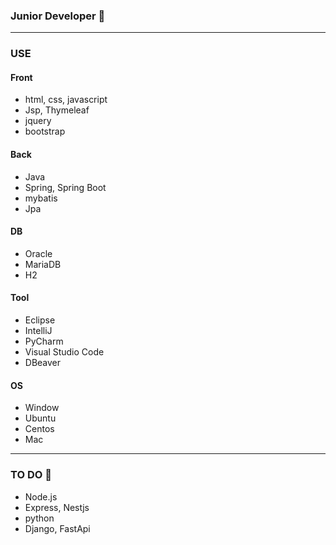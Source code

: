###  Junior Developer 🌱
---
### USE
#### Front
- html, css, javascript
- Jsp, Thymeleaf
- jquery
- bootstrap

#### Back
- Java
- Spring, Spring Boot
- mybatis
- Jpa

#### DB
- Oracle
- MariaDB
- H2

#### Tool
- Eclipse
- IntelliJ
- PyCharm
- Visual Studio Code
- DBeaver

#### OS
- Window
- Ubuntu
- Centos
- Mac
---
 ### TO DO 💬
 - Node.js
 - Express, Nestjs
 - python
 - Django, FastApi
 
<!--
**KIMMOONKWAN/KIMMOONKWAN** is a ✨ _special_ ✨ repository because its `README.md` (this file) appears on your GitHub profile.

Here are some ideas to get you started:

- 🔭 I’m currently working on ...
- 🌱 I’m currently learning ...
- 👯 I’m looking to collaborate on ...
- 🤔 I’m looking for help with ...
- 💬 Ask me about ...
- 📫 How to reach me: ...
- 😄 Pronouns: ...
- ⚡ Fun fact: ...
-->
